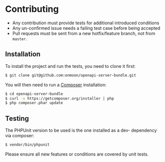 # Contributing
- Any contribution must provide tests for additional introduced conditions
- Any un-confirmed issue needs a failing test case before being accepted
- Pull requests must be sent from a new hotfix/feature branch, not from `master`.

## Installation
To install the project and run the tests, you need to clone it first:
```sh
$ git clone git@github.com:onmoon/openapi-server-bundle.git
```

You will then need to run a [Composer](https://getcomposer.org/) installation:

```sh
$ cd openapi-server-bundle
$ curl -s https://getcomposer.org/installer | php
$ php composer.phar update
```

## Testing
The PHPUnit version to be used is the one installed as a dev- dependency via composer:

```sh
$ vendor/bin/phpunit
```

Please ensure all new features or conditions are covered by unit tests.
